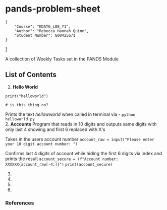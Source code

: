 # pands-problem-sheet

```text
{
    "Course": "KDATG_L08_Y1",
    "Author": "Rebecca Hannah Quinn",
    "Student Number": G00425671
}
```

[1]

A collection of Weekly Tasks set in the PANDS Module

## List of Contents

1. **Hello World**

`print("helloworld")`

`# is this thing on?`

Prints the text *hellowworld* when called in terminal via - `python helloworld.py`  
2. **Accounts**
Program that reads in 10 digits and outputs same digits with only last 4 showing and first 6 replaced with X's

Takes in the users account number
`account_raw = input("Please enter your 10 digit account number: ")`

Confirms last 4 digits of account while hiding the first 6 digits via index and prints the result
`account_secure = (f"Account number: XXXXXX{account_raw[-4:]}")`
`print(account_secure)`

3.
4.
5.
6.

### References

[1]: https://www.markdownguide.org/basic-syntax/
"Markdown Cheat Sheet"

